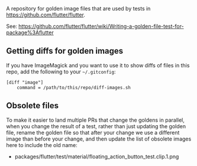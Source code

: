A repository for golden image files that are used by tests in https://github.com/flutter/flutter.

See: https://github.com/flutter/flutter/wiki/Writing-a-golden-file-test-for-package%3Aflutter

## Getting diffs for golden images

If you have ImageMagick and you want to use it to show diffs of files
in this repo, add the following to your `~/.gitconfig`:

```
[diff "image"]
    command = /path/to/this/repo/diff-images.sh
```

## Obsolete files

To make it easier to land multiple PRs that change the goldens in
parallel, when you change the result of a test, rather than just
updating the golden file, rename the golden file so that after your
change we use a different image than before your change, and then
update the list of obsolete images here to include the old name:

- packages/flutter/test/material/floating_action_button_test.clip.1.png
